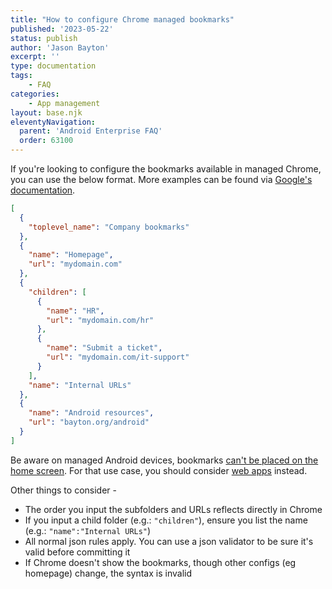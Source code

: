 ```yaml
---
title: "How to configure Chrome managed bookmarks"
published: '2023-05-22'
status: publish
author: 'Jason Bayton'
excerpt: ''
type: documentation
tags: 
    - FAQ
categories:
    - App management
layout: base.njk
eleventyNavigation:
  parent: 'Android Enterprise FAQ'
  order: 63100
--- 
```

If you're looking to configure the bookmarks available in managed Chrome, you can use the below format. More examples can be found via [Google's documentation](https://chromeenterprise.google/policies/#ManagedBookmarks).

```json
[
  {
    "toplevel_name": "Company bookmarks"
  },
  {
    "name": "Homepage",
    "url": "mydomain.com"
  },
  {
    "children": [
      {
        "name": "HR",
        "url": "mydomain.com/hr"
      },
      {
        "name": "Submit a ticket",
        "url": "mydomain.com/it-support"
      }
    ],
    "name": "Internal URLs"
  },
  {
    "name": "Android resources",
    "url": "bayton.org/android"
  }
]

```

Be aware on managed Android devices, bookmarks [can't be placed on the home screen](/android/android-enterprise-faq/manage-app-shortcuts/). For that use case, you should consider [web apps](/android/create-and-manage-web-apps-for-android-enterprise/) instead.

Other things to consider - 
- The order you input the subfolders and URLs reflects directly in Chrome
- If you input a child folder (e.g.: `"children"`), ensure you list the name (e.g.: `"name":"Internal URLs"`)
- All normal json rules apply. You can use a json validator to be sure it's valid before committing it
- If Chrome doesn't show the bookmarks, though other configs (eg homepage) change, the syntax is invalid
